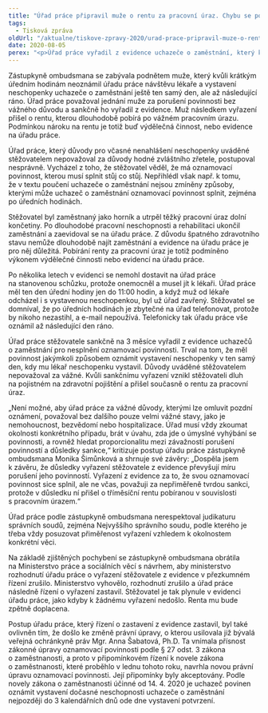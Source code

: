 ```yaml
---
title: "Úřad práce připravil muže o rentu za pracovní úraz. Chybu se podařilo napravit"
tags:
  - Tisková zpráva
oldUrl: "/aktualne/tiskove-zpravy-2020/urad-prace-pripravil-muze-o-rentu-za-pracovni-uraz-chybu-se-podarilo-napravit"
date: 2020-08-05
perex: "<p>Úřad práce vyřadil z evidence uchazeče o zaměstnání, který kvůli skončeným úředním hodinám nahlásil neschopenku od lékaře až druhý den ráno. Muž však kvůli tomu přišel o rentu po vážném pracovním úrazu. Podle zástupkyně ombudsmana úřad nepřihlédl ke specifickým okolnostem případu ani ke skutečnosti, že nešlo o účelové a úmyslné vyhýbání se povinnostem. Po její výzvě Ministerstvo práce a sociálních věcí zrušilo rozhodnutí úřadu práce a uložilo mu věc znovu projednat. Úřad práce poté řízení o vyřazení uchazeče z evidence zastavil. Na stěžovatele je nyní nahlíženo tak, že jeho evidence nebyla přerušena.  Pojišťovna mu také musí vyplatit pozastavenou rentu.</p>"
---
```


<!-- imported from the old website -->

<p>Zástupkyně ombudsmana se zabývala podnětem muže, který kvůli krátkým úředním hodinám neoznámil úřadu práce návštěvu lékaře a vystavení neschopenky uchazeče o zaměstnání ještě ten samý den, ale až následující ráno. Úřad práce považoval jednání muže za porušení povinnosti bez vážného důvodu a sankčně ho vyřadil z evidence. Muž následkem vyřazení přišel o rentu, kterou dlouhodobě pobírá po vážném pracovním úrazu. Podmínkou nároku na rentu je totiž buď výdělečná činnost, nebo evidence na úřadu práce.</p> <p>Úřad práce, který důvody pro včasné nenahlášení neschopenky uváděné stěžovatelem nepovažoval za důvody hodné zvláštního zřetele, postupoval nesprávně. Vycházel z toho, že stěžovatel věděl, že má oznamovací povinnost, kterou musí splnit stůj co stůj. Nepřihlédl však např. k tomu, že v textu poučení uchazeče o zaměstnání nejsou zmíněny způsoby, kterými může uchazeč o zaměstnání oznamovací povinnost splnit, zejména po úředních hodinách. </p> <p>Stěžovatel byl zaměstnaný jako horník a utrpěl těžký pracovní úraz dolní končetiny. Po dlouhodobé pracovní neschopnosti a rehabilitaci ukončil zaměstnání a zaevidoval se na úřadu práce. Z důvodu špatného zdravotního stavu nemůže dlouhodobě najít zaměstnání a evidence na úřadu práce je pro něj důležitá. Pobírání renty za pracovní úraz je totiž podmíněno výkonem výdělečné činnosti nebo evidencí na úřadu práce.</p> <p>Po několika letech v evidenci se nemohl dostavit na úřad práce na stanovenou schůzku, protože onemocněl a musel jít k lékaři. Úřad práce měl ten den úřední hodiny jen do 11:00 hodin, a když muž od lékaře odcházel i s vystavenou neschopenkou, byl už úřad zavřený. Stěžovatel se domníval, že po úředních hodinách je zbytečné na úřad telefonovat, protože by nikoho nezastihl, a e-mail nepoužívá. Telefonicky tak úřadu práce vše oznámil až následující den ráno. </p> <p>Úřad práce stěžovatele sankčně na 3 měsíce vyřadil z evidence uchazečů o zaměstnání pro nesplnění oznamovací povinnosti. Trval na tom, že měl povinnost jakýmkoli způsobem oznámit vystavení neschopenky v ten samý den, kdy mu lékař neschopenku vystavil. Důvody uváděné stěžovatelem nepovažoval za vážné. Kvůli sankčnímu vyřazení vznikl stěžovateli dluh na pojistném na zdravotní pojištění a přišel současně o rentu za pracovní úraz.</p> <p>„Není možné, aby úřad práce za vážné důvody, kterými lze omluvit pozdní oznámení, považoval bez dalšího pouze velmi vážné stavy, jako je nemohoucnost, bezvědomí nebo hospitalizace. Úřad musí vždy zkoumat okolnosti konkrétního případu, brát v úvahu, zda jde o úmyslné vyhýbání se povinnosti, a rovněž hledat proporcionalitu mezi závažností porušení povinností a důsledky sankce,“ kritizuje postup úřadu práce zástupkyně ombudsmana Monika Šimůnková a shrnuje své závěry: „Dospěla jsem k závěru, že důsledky vyřazení stěžovatele z evidence převyšují míru porušení jeho povinností. Vyřazení z evidence za to, že svou oznamovací povinnost sice splnil, ale ne včas, považuji za nepřiměřeně tvrdou sankci, protože v důsledku ní přišel o tříměsíční rentu pobíranou v souvislosti s pracovním úrazem.“ </p> <p>Úřad práce podle zástupkyně ombudsmana nerespektoval judikaturu správních soudů, zejména Nejvyššího správního soudu, podle kterého je třeba vždy posuzovat přiměřenost vyřazení vzhledem k okolnostem konkrétní věci. </p> <p>Na základě zjištěných pochybení se zástupkyně ombudsmana obrátila na Ministerstvo práce a sociálních věcí s návrhem, aby ministerstvo rozhodnutí úřadu práce o vyřazení stěžovatele z evidence v přezkumném řízení zrušilo. Ministerstvo vyhovělo, rozhodnutí zrušilo a úřad práce následně řízení o vyřazení zastavil. Stěžovatel je tak plynule v evidenci úřadu práce, jako kdyby k žádnému vyřazení nedošlo. Renta mu bude zpětně doplacena.</p> Postup úřadu práce, který řízení o zastavení z evidence zastavil, byl také ovlivněn tím, že došlo ke změně právní úpravy, o kterou usilovala již bývalá veřejná ochránkyně práv Mgr. Anna Šabatová, Ph.D. Ta vnímala přísnost zákonné úpravy oznamovací povinnosti podle § 27 odst. 3 zákona o zaměstnanosti, a proto v připomínkovém řízení k novele zákona o zaměstnanosti, které proběhlo v lednu tohoto roku, navrhla novou právní úpravu oznamovací povinnosti. Její připomínky byly akceptovány. Podle novely zákona o zaměstnanosti účinné od 14. 4. 2020 je uchazeč povinen oznámit vystavení dočasné neschopnosti uchazeče o zaměstnání nejpozději do 3 kalendářních dnů ode dne vystavení potvrzení.

